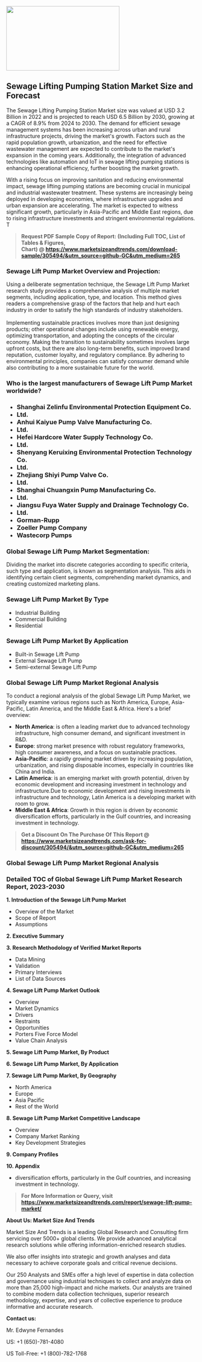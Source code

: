 <p><img class="alignnone size-medium wp-image-20088" src="https://ffe5etoiles.com/wp-content/uploads/2024/12/MST1-300x171.png" alt="" width="300" height="171" /></p><h2>Sewage Lifting Pumping Station Market Size and Forecast</h2><p>The Sewage Lifting Pumping Station Market size was valued at USD 3.2 Billion in 2022 and is projected to reach USD 6.5 Billion by 2030, growing at a CAGR of 8.9% from 2024 to 2030. The demand for efficient sewage management systems has been increasing across urban and rural infrastructure projects, driving the market's growth. Factors such as the rapid population growth, urbanization, and the need for effective wastewater management are expected to contribute to the market's expansion in the coming years. Additionally, the integration of advanced technologies like automation and IoT in sewage lifting pumping stations is enhancing operational efficiency, further boosting the market growth. </p><p>With a rising focus on improving sanitation and reducing environmental impact, sewage lifting pumping stations are becoming crucial in municipal and industrial wastewater treatment. These systems are increasingly being deployed in developing economies, where infrastructure upgrades and urban expansion are accelerating. The market is expected to witness significant growth, particularly in Asia-Pacific and Middle East regions, due to rising infrastructure investments and stringent environmental regulations. T</p><blockquote id="" class=""><strong>Request PDF Sample Copy of Report: (Including Full TOC, List of Tables &amp; Figures, Chart)&nbsp;@&nbsp;<strong><a href="https://www.marketsizeandtrends.com/download-sample/305494/&utm_source=github-GC&utm_medium=265" target="_blank">https://www.marketsizeandtrends.com/download-sample/305494/&utm_source=github-GC&utm_medium=265</a></strong></strong></blockquote><h3 id="" class="">Sewage Lift Pump Market&nbsp;Overview and Projection:</h3><p id="" class="">Using a deliberate segmentation technique, the Sewage Lift Pump Market research study provides a comprehensive analysis of multiple market segments, including application, type, and location. This method gives readers a comprehensive grasp of the factors that help and hurt each industry in order to satisfy the high standards of industry stakeholders. <br /> <br />Implementing sustainable practices involves more than just designing products; other operational changes include using renewable energy, optimizing transportation, and adopting the concepts of the circular economy. Making the transition to sustainability sometimes involves large upfront costs, but there are also long-term benefits, such improved brand reputation, customer loyalty, and regulatory compliance. By adhering to environmental principles, companies can satisfy consumer demand while also contributing to a more sustainable future for the world.</p><h3 id="" class="">Who is the largest manufacturers of&nbsp;Sewage Lift Pump Market worldwide?</h3><h3 class=""><p><ul><li>Shanghai Zelinfu Environmental Protection Equipment Co. </li><li> Ltd. </li><li> Anhui Kaiyue Pump Valve Manufacturing Co. </li><li> Ltd. </li><li> Hefei Hardcore Water Supply Technology Co. </li><li> Ltd. </li><li> Shenyang Keruixing Environmental Protection Technology Co. </li><li> Ltd. </li><li> Zhejiang Shiyi Pump Valve Co. </li><li> Ltd. </li><li> Shanghai Chuangxin Pump Manufacturing Co. </li><li> Ltd. </li><li> Jiangsu Fuya Water Supply and Drainage Technology Co. </li><li> Ltd. </li><li> Gorman-Rupp </li><li> Zoeller Pump Company </li><li> Wastecorp Pumps</li></ul></p></h3><h3 id="" class="">Global&nbsp;Sewage Lift Pump Market Segmentation:</h3><p id="" class="">Dividing the market into discrete categories according to specific criteria, such type and application, is known as segmentation analysis. This aids in identifying certain client segments, comprehending market dynamics, and creating customized marketing plans.</p><h3 id="" class="">Sewage Lift Pump Market&nbsp;By Type</h3><p><p><ul><li>Industrial Building</li><li> Commercial Building</li><li> Residential</p></li></ul></p></p><h3 id="" class="">Sewage Lift Pump Market&nbsp;By Application</h3><p class=""><p><ul><li>Built-in Sewage Lift Pump</li><li> External Sewage Lift Pump</li><li> Semi-external Sewage Lift Pump</li></ul></p></p><h3 id="" class="">Global Sewage Lift Pump Market Regional Analysis</h3><p id="" class="">To conduct a regional analysis of the global Sewage Lift Pump Market, we typically examine various regions such as North America, Europe, Asia-Pacific, Latin America, and the Middle East &amp; Africa. Here's a brief overview:</p><ul><li><strong>North America</strong>: is often a leading market due to advanced technology infrastructure, high consumer demand, and significant investment in R&amp;D.</li><li><strong>Europe</strong>: strong market presence with robust regulatory frameworks, high consumer awareness, and a focus on sustainable practices.</li><li><strong>Asia-Pacific</strong>: a rapidly growing market driven by increasing population, urbanization, and rising disposable incomes, especially in countries like China and India.</li><li><strong>Latin America</strong>: is an emerging market with growth potential, driven by economic development and increasing investment in technology and infrastructure.Due to economic development and rising investments in infrastructure and technology, Latin America is a developing market with room to grow.</li><li><strong>Middle East &amp; Africa</strong>: Growth in this region is driven by economic diversification efforts, particularly in the Gulf countries, and increasing investment in technology.</li></ul><blockquote id="" class=""><strong>Get a Discount On The Purchase Of This Report @ <strong><a href="https://www.marketsizeandtrends.com/ask-for-discount/305494/&utm_source=github-GC&utm_medium=265" target="_blank">https://www.marketsizeandtrends.com/ask-for-discount/305494/&utm_source=github-GC&utm_medium=265</a></strong></strong></blockquote><h3 id="" class="">Global Sewage Lift Pump Market Regional Analysis</h3><h3 id="" class="">Detailed TOC of Global Sewage Lift Pump Market Research Report, 2023-2030</h3><p id="" class=""><strong>1. Introduction of the Sewage Lift Pump Market</strong></p><ul><li>Overview of the Market</li><li>Scope of Report</li><li>Assumptions</li></ul><p id="" class=""><strong>2. Executive Summary</strong></p><p id="" class=""><strong>3. Research Methodology of Verified Market Reports</strong></p><ul><li>Data Mining</li><li>Validation</li><li>Primary Interviews</li><li>List of Data Sources</li></ul><p id="" class=""><strong>4. Sewage Lift Pump Market Outlook</strong></p><ul><li>Overview</li><li>Market Dynamics</li><li>Drivers</li><li>Restraints</li><li>Opportunities</li><li>Porters Five Force Model</li><li>Value Chain Analysis</li></ul><p id="" class=""><strong>5. Sewage Lift Pump Market, By Product</strong></p><p id="" class=""><strong>6. Sewage Lift Pump Market, By Application</strong></p><p id="" class=""><strong>7. Sewage Lift Pump Market, By Geography</strong></p><ul><li>North America</li><li>Europe</li><li>Asia Pacific</li><li>Rest of the World</li></ul><p id="" class=""><strong>8. Sewage Lift Pump Market Competitive Landscape</strong></p><ul><li>Overview</li><li>Company Market Ranking</li><li>Key Development Strategies</li></ul><p id="" class=""><strong>9. Company Profiles</strong></p><p id="" class=""><strong>10. Appendix</strong></p><ul><li>diversification efforts, particularly in the Gulf countries, and increasing investment in technology.</li></ul><blockquote id="" class=""><strong>For More Information or Query, visit <strong><strong><a href="https://www.marketsizeandtrends.com/report/sewage-lift-pump-market/" target="_blank">https://www.marketsizeandtrends.com/report/sewage-lift-pump-market/</a></strong></strong></strong></blockquote><p id="" class=""><strong>About Us: Market Size And Trends</strong></p><p id="" class="">Market Size And Trends is a leading Global Research and Consulting firm servicing over 5000+ global clients. We provide advanced analytical research solutions while offering information-enriched research studies.</p><p id="" class="">We also offer insights into strategic and growth analyses and data necessary to achieve corporate goals and critical revenue decisions.</p><p id="" class="">Our 250 Analysts and SMEs offer a high level of expertise in data collection and governance using industrial techniques to collect and analyze data on more than 25,000 high-impact and niche markets. Our analysts are trained to combine modern data collection techniques, superior research methodology, expertise, and years of collective experience to produce informative and accurate research.</p><p id="" class=""><strong>Contact us:</strong></p><p id="" class="">Mr. Edwyne Fernandes</p><p id="" class="">US: +1 (650)-781-4080</p><p id="" class="">US Toll-Free: +1 (800)-782-1768</p>
